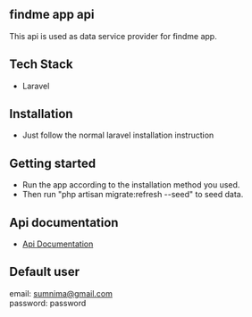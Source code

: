 ## findme app api 
This api is used as data service provider for findme app. 

## Tech Stack
- Laravel

## Installation
- Just follow the normal laravel installation instruction


## Getting started
- Run the app according to the installation method you used.
- Then run "php artisan migrate:refresh --seed" to seed data.

## Api documentation
- [Api Documentation](https://documenter.getpostman.com/view/1778755/Uz5FLHg3)

## Default user
email: sumnima@gmail.com  
password: password
